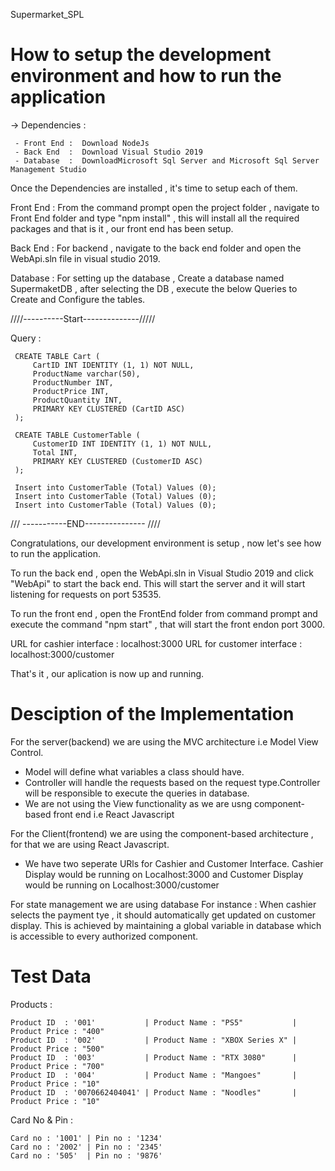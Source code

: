 Supermarket_SPL

# How to setup the development environment and how to run the application

-> Dependencies : 
```
 - Front End :  Download NodeJs
 - Back End  :  Download Visual Studio 2019
 - Database  :  DownloadMicrosoft Sql Server and Microsoft Sql Server Management Studio 
```
Once the Dependencies are installed , it's time to setup each of them.

Front End : From the command prompt open the project folder , navigate to Front End folder and type "npm install" , this will install all the required packages and that is it , our front end has been setup.

Back End : For backend , navigate to the back end folder and open the WebApi.sln file in visual studio 2019.

Database : For setting up the database , Create a database named SupermaketDB , after selecting the DB , execute the below Queries to Create and Configure the tables.

////----------Start--------------/////

Query :
```
 CREATE TABLE Cart (
     CartID INT IDENTITY (1, 1) NOT NULL,
     ProductName varchar(50),
     ProductNumber INT,
     ProductPrice INT,
     ProductQuantity INT,
     PRIMARY KEY CLUSTERED (CartID ASC)
 );  

 CREATE TABLE CustomerTable (
     CustomerID INT IDENTITY (1, 1) NOT NULL,
     Total INT,
     PRIMARY KEY CLUSTERED (CustomerID ASC)
 );

 Insert into CustomerTable (Total) Values (0);
 Insert into CustomerTable (Total) Values (0);
 Insert into CustomerTable (Total) Values (0);
```
/// -----------END--------------- //// 

Congratulations, our development environment is setup , now let's see how to run the application. 

To run the back end , open the WebApi.sln in Visual Studio 2019 and click "WebApi" to start the back end. This will start the server and it will start listening for requests on port 53535.

To run the front end , open the FrontEnd folder from command prompt and execute the command "npm start" , that will start the front endon port 3000.

URL for cashier interface : localhost:3000
URL for customer interface : localhost:3000/customer

That's it , our aplication is now up and running.

# Desciption of the Implementation

For the server(backend) we are using the MVC architecture i.e Model View Control. 

 - Model will define what variables a class should have. 
 - Controller will handle the requests based on the request type.Controller will be responsible to execute the queries in database.
 - We are not using the View functionality as we are usng component-based front end i.e React Javascript

 For the Client(frontend) we are using the component-based architecture , for that we are using React Javascript.
 - We have two seperate URls for Cashier and Customer Interface. Cashier Display would be running on Localhost:3000 and Customer Display would be running on Localhost:3000/customer

 For state management we are using database For instance : When cashier selects the payment tye , it should automatically get updated on customer display. This is achieved by maintaining a global variable in database which is accessible to every authorized component.

 # Test Data
 Products : 

    Product ID  : '001'           | Product Name : "PS5"           | Product Price : "400"
    Product ID  : '002'           | Product Name : "XBOX Series X" | Product Price : "500"
    Product ID  : '003'           | Product Name : "RTX 3080"      | Product Price : "700"
    Product ID  : '004'           | Product Name : "Mangoes"       | Product Price : "10"
    Product ID  : '0070662404041' | Product Name : "Noodles"       | Product Price : "10"

Card No & Pin :

    Card no : '1001' | Pin no : '1234'
    Card no : '2002' | Pin no : '2345'
    Card no : '505'  | Pin no : '9876'

